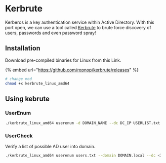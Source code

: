 # Kerbrute

Kerberos is a key authentication service within Active Directory. With this port open, we can use a tool called [Kerbrute](https://github.com/ropnop/kerbrute/releases) to brute force discovery of users, passwords and even password spray!



## Installation

Download pre-compiled binaries for Linux from this Link.

{% embed url="https://github.com/ropnop/kerbrute/releases" %}

```bash
# change mod
chmod +x kerbrute_linux_amd64
```



## Using kebrute

### UserEnum

```bash
./kerbrute_linux_amd64 userenum -d DOMAIN_NAME --dc DC_IP USERLIST.txt
```



### UserCheck

Verify a list of possible AD user into domain.

```bash
./kerbrute_linux_amd64 userenum users.txt --domain DOMAIN.local --dc <IP>
```

